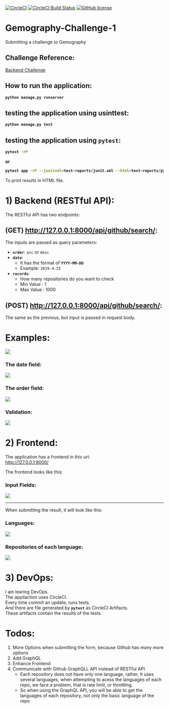 [![CircleCI](https://circleci.com/gh/OmarThinks/Gemography-Challenge-1.svg?style=svg)](https://circleci.com/gh/OmarThinks/Gemography-Challenge-1)
[![CircleCI Build Status](https://circleci.com/gh/OmarThinks/Gemography-Challenge-1.svg?style=shield "CircleCI Build Status")](https://circleci.com/gh/OmarThinks/Gemography-Challenge-1) 
[![GitHub license](https://img.shields.io/badge/license-MIT-blue.svg)](https://raw.githubusercontent.com/OmarThinks/CircleCI-hello-world/master/LICENSE) 


# Gemography-Challenge-1
Submitting a challenge to Gemography




## Challenge Reference:

<a href="https://github.com/gemography/backend-coding-challenge">
Backend Challenge</a>


## How to run the application:

<b>

```bash
python manage.py runserver
```
</b>


## testing the application using usinttest:

<b>

```bash
python manage.py test
```
</b>



## testing the application using `pytest`:

<b>

```bash
pytest -rP
```

or


```bash
pytest app -rP --junitxml=test-reports/junit.xml --html=test-reports/pytest_report.html --self-contained-html
```

</b>
To print results in HTML file.






# 1) Backend (RESTful API):

The RESTful API has two endpoints:


## (GET) http://127.0.0.1:8000/api/github/search/:

The inputs are passed as query parameters:

- **`order`**: `asc` or `desc`
- **`date`**:
    - It has the format of **`YYYY-MM-DD`**
    - Example: `2019-4-25`
- **`records`**:
    - How many repositories do you want to check
    - Min Value : 1
    - Max Value : 1000

## (POST) http://127.0.0.1:8000/api/github/search/:


The same as the previous, but input is passed in request body.




# Examples:

<img src="images/get_endpoint.gif">


### The date field:

<img src="images/date_field.gif">



### The order field:

<img src="images/order_field.gif">


### Validation:

<img src="images/validation.gif">







# 2) Frontend:


The application has a frontend in this url:  
<a href="http://127.0.0.1:8000/">http://127.0.0.1:8000/</a> 


The frontend looks like this:


### Input Fields:

<img src="images/frontend_input.png">


---

When submitting the result, it will look like this:


### Languages:

<img src="images/frontend_languages.png">


### Repositories of each language:

<img src="images/frontend_repos.png">















# 3) DevOps:

I am learing DevOps.  
The appilaction uses CircleCI.  
Every time commit an update, runs tests.  
And there are file generated by **`pytest`** as CircleCI Artifacts.  
These artifacts contain the results of the tests.








# Todos:


1. More Options when submitting the form, because Github has many more options
2. Add GraphQL
3. Enhance Frontend
4. Communicate with Github GraphQLL API instead of RESTful API
	- Each repository does not have only one language, rather, 
	It uses several languages, when attempting to acess the languages of each repo, 
	we face a problem, that is rate limit, or throttling.
	- So when using the GraphQL API, you will be able to get the languages of 
	each repository, not only the basic language of the repo






































